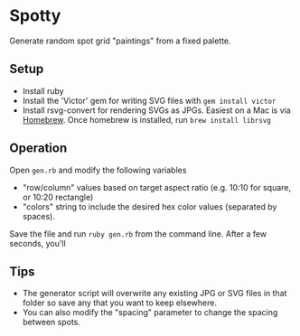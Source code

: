 # Spotty

Generate random spot grid "paintings" from a fixed palette.

## Setup
- Install ruby
- Install the 'Victor' gem for writing SVG files with `gem install victor`
- Install rsvg-convert for rendering SVGs as JPGs. Easiest on a Mac is via [Homebrew](http://brew.sh/). Once homebrew is installed, run `brew install librsvg`

## Operation
Open `gen.rb` and modify the following variables
- "row/column" values based on target aspect ratio (e.g. 10:10 for square, or 10:20 rectangle)
- "colors" string to include the desired hex color values (separated by spaces). 

Save the file and run `ruby gen.rb` from the command line. After a few seconds, you'll 

## Tips

- The generator script will overwrite any existing JPG or SVG files in that folder so save any that you want to keep elsewhere.
- You can also modify the "spacing" parameter to change the spacing between spots.